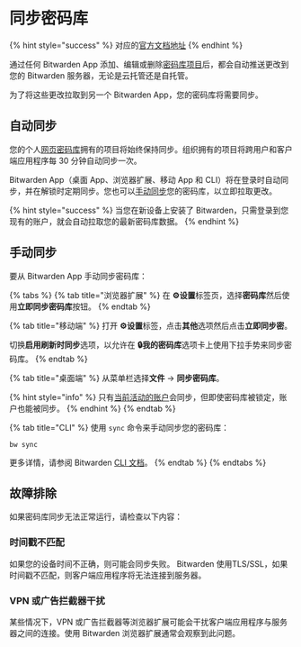 # 同步密码库

{% hint style="success" %}
对应的[官方文档地址](https://bitwarden.com/help/article/vault-sync/)
{% endhint %}

通过任何 Bitwarden App 添加、编辑或删除[密码库项目](vault-items.md)后，都会自动推送更改到您的 Bitwarden 服务器，无论是云托管还是自托管。

为了将这些更改拉取到另一个 Bitwarden App，您的密码库将需要同步。

## 自动同步 <a href="#automatic-sync" id="automatic-sync"></a>

您的个人[网页密码库](../getting-started/getting-started-webvault.md)拥有的项目将始终保持同步。组织拥有的项目将跨用户和客户端应用程序每 30 分钟自动同步一次。

Bitwarden App（桌面 App、浏览器扩展、移动 App 和 CLI）将在登录时自动同步，并在解锁时定期同步。您也可以[手动同步](syncing-your-vault.md#what-is-vault-syncing-1)您的密码库，以立即拉取更改。

{% hint style="success" %}
当您在新设备上安装了 Bitwarden，只需登录到您现有的账户，就会自动拉取您的最新密码库数据。
{% endhint %}

## 手动同步 <a href="#manual-sync" id="manual-sync"></a>

要从 Bitwarden App 手动同步密码库：

{% tabs %}
{% tab title="浏览器扩展" %}
在 **⚙️设置**标签页，选择**密码库**然后使用**立即同步密码库**按钮。
{% endtab %}

{% tab title="移动端" %}
打开 **⚙️设置**标签，点击**其他**选项然后点击**立即同步密**。

切换**启用刷新时同步**选项，以允许在 **🔒我的密码库**选项卡上使用下拉手势来同步密码库。
{% endtab %}

{% tab title="桌面端" %}
从菜单栏选择**文件** → **同步密码库**。

{% hint style="info" %}
只有[当前活动的账户](../account/log-in-and-unlock/more-log-in-options/account-switching.md)会同步，但即使密码库被锁定，账户也能被同步。
{% endhint %}
{% endtab %}

{% tab title="CLI" %}
使用 `sync` 命令来手动同步您的密码库：

```batch
bw sync
```

更多详情，请参阅 Bitwarden [CLI 文档](../password-manager/developer-tools/password-manager-cli.md)。
{% endtab %}
{% endtabs %}

## 故障排除 <a href="#troubleshooting" id="troubleshooting"></a>

如果密码库同步无法正常运行，请检查以下内容：

### 时间戳不匹配 <a href="#mismatched-timestamp" id="mismatched-timestamp"></a>

如果您的设备时间不正确，则可能会同步失败。 Bitwarden 使用TLS/SSL，如果时间戳不匹配，则客户端应用程序将无法连接到服务器。

### VPN 或广告拦截器干扰 <a href="#vpn-or-ad-blocker-interference" id="vpn-or-ad-blocker-interference"></a>

某些情况下，VPN 或广告拦截器等浏览器扩展可能会干扰客户端应用程序与服务器之间的连接。使用 Bitwarden 浏览器扩展通常会观察到此问题。
